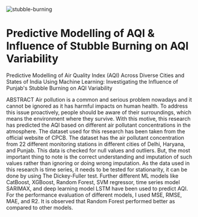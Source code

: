 ![stubble-burning](https://github.com/user-attachments/assets/01cac87a-2147-4123-947a-70b0a99f361d)

# Predictive Modelling of AQI & Influence of Stubble Burning on AQI Variability
Predictive Modelling of Air Quality Index (AQI) Across Diverse Cities and States of India Using Machine Learning: Investigating the Influence of Punjab's Stubble Burning on AQI Variability

ABSTRACT
Air pollution is a common and serious problem nowadays and it cannot be ignored as it has harmful impacts on human health. To address this issue proactively, people should be aware of their surroundings, which means the environment where they survive. With this motive, this research has predicted the AQI based on different air pollutant concentrations in the atmosphere.
The dataset used for this research has been taken from the official website of CPCB. The dataset has the air pollutant concentration from 22 different monitoring stations in different cities of Delhi, Haryana, and Punjab. This data is checked for null values and outliers. But, the most important thing to note is the correct understanding and imputation of such values rather than ignoring or doing wrong imputation. As the data used in this research is time series, it needs to be tested for stationarity, it can be done by using The Dickey-Fuller test.
Further different ML models like CatBoost, XGBoost, Random Forest, SVM regressor, time series model SARIMAX, and deep learning model LSTM have been used to predict AQI. For the performance evaluation of different models, I used MSE, RMSE, MAE, and R2. It is observed that Random Forest performed better as compared to other models. 
